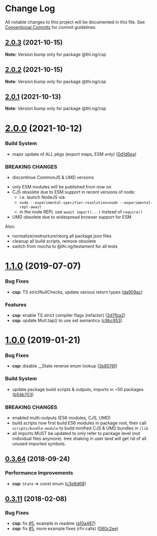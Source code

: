 # Change Log

All notable changes to this project will be documented in this file.
See [Conventional Commits](https://conventionalcommits.org) for commit guidelines.

## [2.0.3](https://github.com/thi-ng/umbrella/compare/@thi.ng/csp@2.0.2...@thi.ng/csp@2.0.3) (2021-10-15)

**Note:** Version bump only for package @thi.ng/csp





## [2.0.2](https://github.com/thi-ng/umbrella/compare/@thi.ng/csp@2.0.1...@thi.ng/csp@2.0.2) (2021-10-15)

**Note:** Version bump only for package @thi.ng/csp





## [2.0.1](https://github.com/thi-ng/umbrella/compare/@thi.ng/csp@2.0.0...@thi.ng/csp@2.0.1) (2021-10-13)

**Note:** Version bump only for package @thi.ng/csp





# [2.0.0](https://github.com/thi-ng/umbrella/compare/@thi.ng/csp@1.1.74...@thi.ng/csp@2.0.0) (2021-10-12)


### Build System

* major update of ALL pkgs (export maps, ESM only) ([0d1d6ea](https://github.com/thi-ng/umbrella/commit/0d1d6ea9fab2a645d6c5f2bf2591459b939c09b6))


### BREAKING CHANGES

* discontinue CommonJS & UMD versions

- only ESM modules will be published from now on
- CJS obsolete due to ESM support in recent versions of node:
  - i.e. launch NodeJS via:
  - `node --experimental-specifier-resolution=node --experimental-repl-await`
  - in the node REPL use `await import(...)` instead of `require()`
- UMD obsolete due to widespread browser support for ESM

Also:
- normalize/restructure/reorg all package.json files
- cleanup all build scripts, remove obsolete
- switch from mocha to @thi.ng/testament for all tests






#  [1.1.0](https://github.com/thi-ng/umbrella/compare/@thi.ng/csp@1.0.19...@thi.ng/csp@1.1.0) (2019-07-07) 

###  Bug Fixes 

- **csp:** TS strictNullChecks, update various return types ([da909ac](https://github.com/thi-ng/umbrella/commit/da909ac)) 

###  Features 

- **csp:** enable TS strict compiler flags (refactor) ([3d7fba2](https://github.com/thi-ng/umbrella/commit/3d7fba2)) 
- **csp:** update Mult.tap() to use set semantics ([c9bc953](https://github.com/thi-ng/umbrella/commit/c9bc953)) 

#  [1.0.0](https://github.com/thi-ng/umbrella/compare/@thi.ng/csp@0.3.79...@thi.ng/csp@1.0.0) (2019-01-21) 

###  Bug Fixes 

- **csp:** disable __State reverse enum lookup ([3b8576f](https://github.com/thi-ng/umbrella/commit/3b8576f)) 

###  Build System 

- update package build scripts & outputs, imports in ~50 packages ([b54b703](https://github.com/thi-ng/umbrella/commit/b54b703)) 

###  BREAKING CHANGES 

- enabled multi-outputs (ES6 modules, CJS, UMD) 
- build scripts now first build ES6 modules in package root, then call   `scripts/bundle-module` to build minified CJS & UMD bundles in `/lib` 
- all imports MUST be updated to only refer to package level   (not individual files anymore). tree shaking in user land will get rid of   all unused imported symbols. 

##  [0.3.64](https://github.com/thi-ng/umbrella/compare/@thi.ng/csp@0.3.63...@thi.ng/csp@0.3.64) (2018-09-24) 

###  Performance Improvements 

- **csp:** `State` => const enum ([c3e8d68](https://github.com/thi-ng/umbrella/commit/c3e8d68)) 

##  [0.3.11](https://github.com/thi-ng/umbrella/compare/@thi.ng/csp@0.3.10...@thi.ng/csp@0.3.11) (2018-02-08) 

###  Bug Fixes 

- **csp:** fix [#5](https://github.com/thi-ng/umbrella/issues/5), example in readme ([a10a487](https://github.com/thi-ng/umbrella/commit/a10a487)) 
- **csp:** fix [#5](https://github.com/thi-ng/umbrella/issues/5), more example fixes (rfn calls) ([080c2ee](https://github.com/thi-ng/umbrella/commit/080c2ee))
